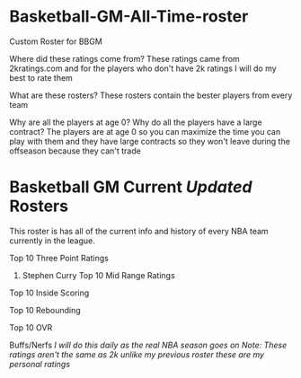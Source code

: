 # Basketball-GM-All-Time-roster
Custom Roster for BBGM

Where did these ratings come from?
These ratings came from 2kratings.com and for the players who don't have 2k ratings I will do my best to rate them

What are these rosters?
These rosters contain the bester players from every team

Why are all the players at age 0? Why do all the players have a large contract?
The players are at age 0 so you can maximize the time you can play with them and they have large contracts so they won't leave during the offseason because they can't trade

# Basketball GM Current *Updated* Rosters
This roster is has all of the current info and history of every NBA team currently in the league.

Top 10 Three Point Ratings
1. Stephen Curry 
Top 10 Mid Range Ratings

Top 10 Inside Scoring

Top 10 Rebounding

Top 10 OVR

Buffs/Nerfs *I will do this daily as the real NBA season goes on* *Note: These ratings aren't the same as 2k unlike my previous roster these are my personal ratings*
